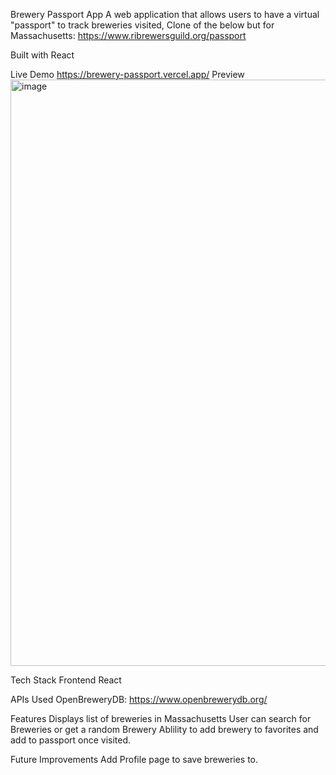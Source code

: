 Brewery Passport App
A web application that allows users to have a virtual "passport" to track breweries visited, Clone of the below but for Massachusetts:
https://www.ribrewersguild.org/passport

Built with React

Live Demo
https://brewery-passport.vercel.app/
Preview
<img width="1894" height="938" alt="image" src="https://github.com/user-attachments/assets/9c1df115-af93-4d86-a122-b25b1118da3f" />


Tech Stack
Frontend
React


APIs Used
OpenBreweryDB: https://www.openbrewerydb.org/

Features
Displays list of breweries in Massachusetts
User can search for Breweries or get a random Brewery
Ablility to add brewery to favorites and add to passport once visited.

Future Improvements
Add Profile page to save breweries to.

